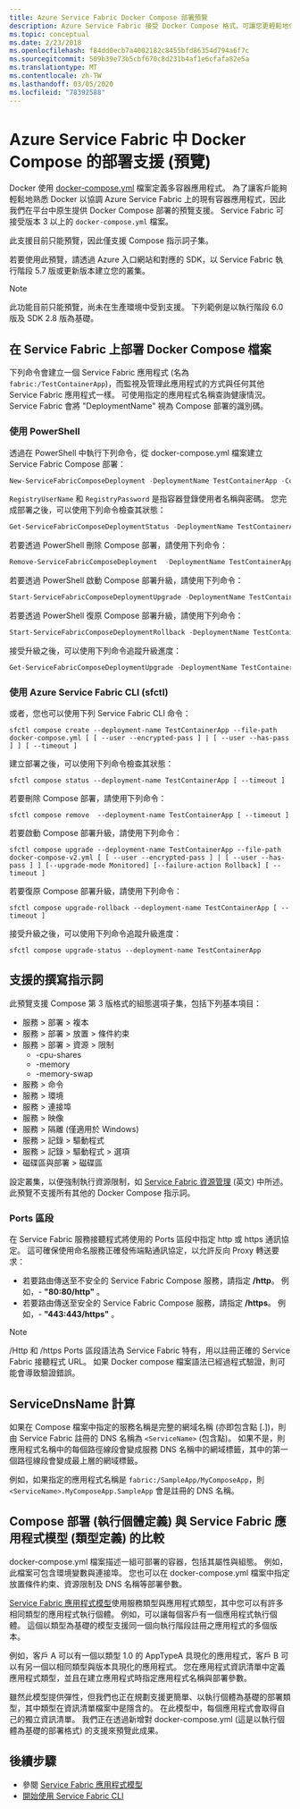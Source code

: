 ```yaml
---
title: Azure Service Fabric Docker Compose 部署預覽
description: Azure Service Fabric 接受 Docker Compose 格式，可讓您更輕鬆地使用 Service Fabric 來協調現有容器。 這項支援目前只能預覽。
ms.topic: conceptual
ms.date: 2/23/2018
ms.openlocfilehash: f84dd0ecb7a4002182c8455bfd86354d794a6f7c
ms.sourcegitcommit: 509b39e73b5cbf670c8d231b4af1e6cfafa82e5a
ms.translationtype: MT
ms.contentlocale: zh-TW
ms.lasthandoff: 03/05/2020
ms.locfileid: "78392588"
---
```

# <a name="docker-compose-deployment-support-in-azure-service-fabric-preview"></a>Azure Service Fabric 中 Docker Compose 的部署支援 (預覽)

Docker 使用 [docker-compose.yml](https://docs.docker.com/compose) 檔案定義多容器應用程式。 為了讓客戶能夠輕鬆地熟悉 Docker 以協調 Azure Service Fabric 上的現有容器應用程式，因此我們在平台中原生提供 Docker Compose 部署的預覽支援。 Service Fabric 可接受版本 3 以上的 `docker-compose.yml` 檔案。 

此支援目前只能預覽，因此僅支援 Compose 指示詞子集。

若要使用此預覽，請透過 Azure 入口網站和對應的 SDK，以 Service Fabric 執行階段 5.7 版或更新版本建立您的叢集。 

> [!NOTE]
> 此功能目前只能預覽，尚未在生產環境中受到支援。
> 下列範例是以執行階段 6.0 版及 SDK 2.8 版為基礎。

## <a name="deploy-a-docker-compose-file-on-service-fabric"></a>在 Service Fabric 上部署 Docker Compose 檔案

下列命令會建立一個 Service Fabric 應用程式 (名為 `fabric:/TestContainerApp`)，而監視及管理此應用程式的方式與任何其他 Service Fabric 應用程式一樣。 可使用指定的應用程式名稱查詢健康情況。
Service Fabric 會將 "DeploymentName" 視為 Compose 部署的識別碼。

### <a name="use-powershell"></a>使用 PowerShell

透過在 PowerShell 中執行下列命令，從 docker-compose.yml 檔案建立 Service Fabric Compose 部署：

```powershell
New-ServiceFabricComposeDeployment -DeploymentName TestContainerApp -Compose docker-compose.yml [-RegistryUserName <>] [-RegistryPassword <>] [-PasswordEncrypted]
```

`RegistryUserName` 和 `RegistryPassword` 是指容器登錄使用者名稱與密碼。 您完成部署之後，可以使用下列命令檢查其狀態：

```powershell
Get-ServiceFabricComposeDeploymentStatus -DeploymentName TestContainerApp
```

若要透過 PowerShell 刪除 Compose 部署，請使用下列命令：

```powershell
Remove-ServiceFabricComposeDeployment  -DeploymentName TestContainerApp
```

若要透過 PowerShell 啟動 Compose 部署升級，請使用下列命令：

```powershell
Start-ServiceFabricComposeDeploymentUpgrade -DeploymentName TestContainerApp -Compose docker-compose-v2.yml -Monitored -FailureAction Rollback
```

若要透過 PowerShell 復原 Compose 部署升級，請使用下列命令：

```powershell
Start-ServiceFabricComposeDeploymentRollback -DeploymentName TestContainerApp
```

接受升級之後，可以使用下列命令追蹤升級進度：

```powershell
Get-ServiceFabricComposeDeploymentUpgrade -DeploymentName TestContainerApp
```

### <a name="use-azure-service-fabric-cli-sfctl"></a>使用 Azure Service Fabric CLI (sfctl)

或者，您也可以使用下列 Service Fabric CLI 命令：

```shell
sfctl compose create --deployment-name TestContainerApp --file-path docker-compose.yml [ [ --user --encrypted-pass ] | [ --user --has-pass ] ] [ --timeout ]
```

建立部署之後，可以使用下列命令檢查其狀態：

```shell
sfctl compose status --deployment-name TestContainerApp [ --timeout ]
```

若要刪除 Compose 部署，請使用下列命令：

```shell
sfctl compose remove  --deployment-name TestContainerApp [ --timeout ]
```

若要啟動 Compose 部署升級，請使用下列命令：

```shell
sfctl compose upgrade --deployment-name TestContainerApp --file-path docker-compose-v2.yml [ [ --user --encrypted-pass ] | [ --user --has-pass ] ] [--upgrade-mode Monitored] [--failure-action Rollback] [ --timeout ]
```

若要復原 Compose 部署升級，請使用下列命令：

```shell
sfctl compose upgrade-rollback --deployment-name TestContainerApp [ --timeout ]
```

接受升級之後，可以使用下列命令追蹤升級進度：

```shell
sfctl compose upgrade-status --deployment-name TestContainerApp
```

## <a name="supported-compose-directives"></a>支援的撰寫指示詞

此預覽支援 Compose 第 3 版格式的組態選項子集，包括下列基本項目：

* 服務 > 部署 > 複本
* 服務 > 部署 > 放置 > 條件約束
* 服務 > 部署 > 資源 > 限制
    * -cpu-shares
    * -memory
    * -memory-swap
* 服務 > 命令
* 服務 > 環境
* 服務 > 連接埠
* 服務 > 映像
* 服務 > 隔離 (僅適用於 Windows)
* 服務 > 記錄 > 驅動程式
* 服務 > 記錄 > 驅動程式 > 選項
* 磁碟區與部署 > 磁碟區

設定叢集，以便強制執行資源限制，如 [Service Fabric 資源管理](service-fabric-resource-governance.md) (英文) 中所述。 此預覽不支援所有其他的 Docker Compose 指示詞。

### <a name="ports-section"></a>Ports 區段

在 Service Fabric 服務接聽程式將使用的 Ports 區段中指定 http 或 https 通訊協定。 這可確保使用命名服務正確發佈端點通訊協定，以允許反向 Proxy 轉送要求：
* 若要路由傳送至不安全的 Service Fabric Compose 服務，請指定 **/http**。 例如，- **"80:80/http"** 。
* 若要路由傳送至安全的 Service Fabric Compose 服務，請指定 **/https**。 例如，- **"443:443/https"** 。

> [!NOTE]
> /Http 和 /https Ports 區段語法為 Service Fabric 特有，用以註冊正確的 Service Fabric 接聽程式 URL。  如果 Docker compose 檔案語法已經過程式驗證，則可能會導致驗證錯誤。

## <a name="servicednsname-computation"></a>ServiceDnsName 計算

如果在 Compose 檔案中指定的服務名稱是完整的網域名稱 (亦即包含點 [.])，則由 Service Fabric 註冊的 DNS 名稱為 `<ServiceName>` (包含點)。 如果不是，則應用程式名稱中的每個路徑線段會變成服務 DNS 名稱中的網域標籤，其中的第一個路徑線段會變成最上層的網域標籤。

例如，如果指定的應用程式名稱是 `fabric:/SampleApp/MyComposeApp`，則 `<ServiceName>.MyComposeApp.SampleApp` 會是註冊的 DNS 名稱。

## <a name="compose-deployment-instance-definition-versus-service-fabric-app-model-type-definition"></a>Compose 部署 (執行個體定義) 與 Service Fabric 應用程式模型 (類型定義) 的比較

docker-compose.yml 檔案描述一組可部署的容器，包括其屬性與組態。
例如，此檔案可包含環境變數與連接埠。 您也可以在 docker-compose.yml 檔案中指定放置條件約束、資源限制及 DNS 名稱等部署參數。

[Service Fabric 應用程式模型](service-fabric-application-model.md)使用服務類型與應用程式類型，其中您可以有許多相同類型的應用程式執行個體。 例如，可以讓每個客戶有一個應用程式執行個體。 這個以類型為基礎的模型支援同一個向執行階段註冊之應用程式的多個版本。

例如，客戶 A 可以有一個以類型 1.0 的 AppTypeA 具現化的應用程式，客戶 B 可以有另一個以相同類型與版本具現化的應用程式。 您在應用程式資訊清單中定義應用程式類型，並且在建立應用程式時指定應用程式名稱與部署參數。

雖然此模型提供彈性，但我們也正在規劃支援更簡單、以執行個體為基礎的部署類型，其中類型在資訊清單檔案中是隱含的。 在此模型中，每個應用程式會取得自己的獨立資訊清單。 我們正在透過新增對 docker-compose.yml (這是以執行個體為基礎的部署格式) 的支援來預覽此成果。

## <a name="next-steps"></a>後續步驟

* 參閱 [Service Fabric 應用程式模型](service-fabric-application-model.md)
* [開始使用 Service Fabric CLI](service-fabric-cli.md)
